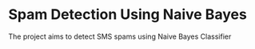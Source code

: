 # Spam Detection Using Naive Bayes

The project aims to detect SMS spams using Naive Bayes Classifier
